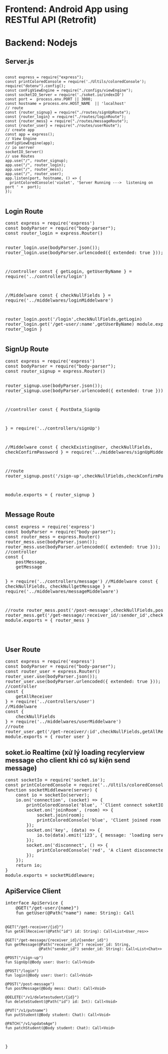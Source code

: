 
 <h1>Frontend: Android App using RESTful API (Retrofit)</h1>
 
 <h1>Backend: Nodejs</h1>


 <h2>Server.js</h2>
<pre><code>
const express = require("express");
const printColoredConsole = require('./Ultils/coloredConsole');
require("dotenv").config();
const conFigViewEngine = require("./configs/viewEngine");
const socketIO_Server = require('./soket.io/indexIO')
const port =  process.env.PORT || 3000;
const hostname = process.env.HOST_NAME  || 'localhost'
// route
const {router_signup} = require("./routes/signUpRoute");
const {router_login} = require("./routes/loginRoute");
const {router_mess} = require("./routes/messageRoute");
const {router_user} = require("./routes/userRoute");
// create app
const app = express();
// View Engine
conFigViewEngine(app);
// io serrver
socketIO_Server()
// use Routes
app.use("/", router_signup);
app.use("/", router_login);
app.use("/", router_mess);
app.use("/", router_user);
app.listen(port, hostname, () => {
  printColoredConsole('violet', 'Server Running --->  listening on port ' +  port);
});
 </code></pre>






 <h2>Login Route</h2>
</code><pre>
const express = require('express')
const bodyParser = require("body-parser");
const router_login = express.Router()

router_login.use(bodyParser.json());
router_login.use(bodyParser.urlencoded({ extended: true }));

//controller
const {
    getLogin,
    getUserByName
} = require('../controllers/login')

//Middelware
const {
    checkNullFields
} = require('../middelwares/loginMiddelware')

router_login.post('/login',checkNullFields,getLogin)
router_login.get('/get-user/:name',getUserByName)
module.exports = { router_login }
</code></pre>



 <h2>SignUp Route</h2>
</code><pre>
const express = require('express')
const bodyParser = require("body-parser");
const router_signup = express.Router()

router_signup.use(bodyParser.json());
router_signup.use(bodyParser.urlencoded({ extended: true }));

//controller
const {
    PostData_SignUp

} = require('../controllers/signUp')

//Middelware
const {
    checkExistingUser,
    checkNullFields,
    checkConfirmPassword
} = require('../middelwares/signUpMiddelware')

//route
router_signup.post('/sign-up',checkNullFields,checkConfirmPassword,checkExistingUser,PostData_SignUp)

module.exports = { router_signup }
</code></pre>




 <h2>Message Route</h2>
</code><pre>
const express = require('express')
const bodyParser = require("body-parser");
const router_mess = express.Router()
router_mess.use(bodyParser.json());
router_mess.use(bodyParser.urlencoded({ extended: true }));
//controller
const {
    postMessage,
    getMessage

} = require('../controllers/message')
//Middelware
const {
    checkNullFields,
    checkNullgetMessage
} = require('../middelwares/messageMiddelware')

//route
router_mess.post('/post-message',checkNullFields,postMessage)
router_mess.get('/get-message/:receiver_id/:sender_id',checkNullgetMessage,getMessage);
module.exports = { router_mess }

</code></pre>



 <h2>User Route</h2>
</code><pre>
const express = require('express')
const bodyParser = require("body-parser");
const router_user = express.Router()
router_user.use(bodyParser.json());
router_user.use(bodyParser.urlencoded({ extended: true }));
//controller
const {
    getAllReceiver
} = require('../controllers/user')
//Middelware
const {
    checkNullFields
} = require('../middelwares/userMiddelware')
//route
router_user.get('/get-receiver/:id',checkNullFields,getAllReceiver)
module.exports = { router_user }
</code></pre>





 <h2>soket.io Realtime (xử lý loading recylerview message cho client khi có sự kiện send message)</h2>
</code><pre>
const socketIo = require('socket.io');
const printColoredConsole = require('../Ultils/coloredConsole');
function socketMiddleware(server) {
    const io = socketIo(server);
    io.on('connection', (socket) => {
        printColoredConsole('blue', '`Client connect soketIO SERVER ');
        socket.on('joinRoom', (room) => {
            socket.join(room); 
            printColoredConsole('blue', 'Client joined room ' +  room);
        });
        socket.on('key', (data) => {
            io.to(data).emit('123', { message: 'loading server' });
        });
        socket.on('disconnect', () => {
            printColoredConsole('red', 'A client disconnected ');
        });
    });
    return io;
}
module.exports = socketMiddleware;
</code></pre>


 <h2>ApiService Client</h2>
 </code><pre>
interface ApiService {
    @GET("/get-user/{name}")
    fun getUser(@Path("name") name: String): Call<User_res>
    
    @GET("/get-receiver/{id}")
    fun getAllReceiver(@Path("id") id: String): Call<List<User_res>>

    @GET("/get-message/{receiver_id}/{sender_id}")
    fun getMessage(@Path("receiver_id") receiver_id: String,
                   @Path("sender_id") sender_id: String): Call<List<Chat>>
    
    @POST("/sign-up")
    fun SignUp(@Body user: User): Call<Void>

    @POST("/login")
    fun login(@Body user: User): Call<Void>

    @POST("/post-message")
    fun postMessage(@Body mess: Chat): Call<Void>
    
    @DELETE("/v1/deletestudent/{id}")
    fun deleteStudent(@Path("id") id: Int): Call<Void>

    @PUT("/v1/putname")
    fun putStudent(@Body student: Chat): Call<Void>

    @PATCH("/v1/updateAge")
    fun patchStudent(@Body student: Chat): Call<Void>
}
</code></pre>

